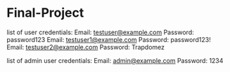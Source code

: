 # Final-Project
list of user credentials:
Email: testuser@example.com  Password: password123
Email: testuser1@example.com Password: password123!
Email: testuser2@example.com Password: Trapdomez

list of admin user credentials:
Email: admin@example.com  Password: 1234
